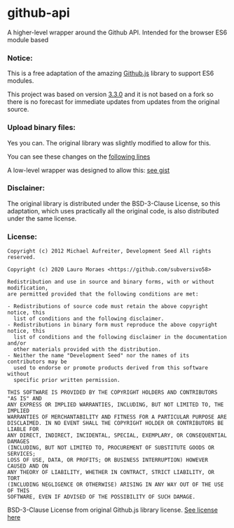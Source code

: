 # github-api

A higher-level wrapper around the Github API. Intended for the browser ES6 module based


### Notice:

This is a free adaptation of the amazing [Github.js](https://github.com/github-tools/github) library to support ES6 modules.

This project was based on version [3.3.0](https://github.com/github-tools/github/tree/v3.3.0) and it is not based on a fork so there is no forecast for immediate updates from updates from the original source.


### Upload binary files:

Yes you can. The original library was slightly modified to allow for this.

You can see these changes on the [following lines](https://github.com/subversivo58/github-api/blob/master/Repository.mjs#L269,L286)

A low-level wrapper was designed to allow this: [see gist](https://gist.github.com/subversivo58/9ad5273e931b3c223c4826c5ef5403f5)


### Disclainer:

The original library is distributed under the BSD-3-Clause License, so this adaptation, which uses practically all the original code, is also distributed under the same license.


### License:

```license
Copyright (c) 2012 Michael Aufreiter, Development Seed All rights reserved.

Copyright (c) 2020 Lauro Moraes <https://github.com/subversivo58>

Redistribution and use in source and binary forms, with or without modification,
are permitted provided that the following conditions are met:

- Redistributions of source code must retain the above copyright notice, this
  list of conditions and the following disclaimer.
- Redistributions in binary form must reproduce the above copyright notice, this
  list of conditions and the following disclaimer in the documentation and/or
  other materials provided with the distribution.
- Neither the name "Development Seed" nor the names of its contributors may be
  used to endorse or promote products derived from this software without
  specific prior written permission.

THIS SOFTWARE IS PROVIDED BY THE COPYRIGHT HOLDERS AND CONTRIBUTORS "AS IS" AND
ANY EXPRESS OR IMPLIED WARRANTIES, INCLUDING, BUT NOT LIMITED TO, THE IMPLIED
WARRANTIES OF MERCHANTABILITY AND FITNESS FOR A PARTICULAR PURPOSE ARE
DISCLAIMED. IN NO EVENT SHALL THE COPYRIGHT HOLDER OR CONTRIBUTORS BE LIABLE FOR
ANY DIRECT, INDIRECT, INCIDENTAL, SPECIAL, EXEMPLARY, OR CONSEQUENTIAL DAMAGES
(INCLUDING, BUT NOT LIMITED TO, PROCUREMENT OF SUBSTITUTE GOODS OR SERVICES;
LOSS OF USE, DATA, OR PROFITS; OR BUSINESS INTERRUPTION) HOWEVER CAUSED AND ON
ANY THEORY OF LIABILITY, WHETHER IN CONTRACT, STRICT LIABILITY, OR TORT
(INCLUDING NEGLIGENCE OR OTHERWISE) ARISING IN ANY WAY OUT OF THE USE OF THIS
SOFTWARE, EVEN IF ADVISED OF THE POSSIBILITY OF SUCH DAMAGE.
```

BSD-3-Clause License from original Github.js library license. [See license here](https://github.com/github-tools/github/blob/master/LICENSE)
